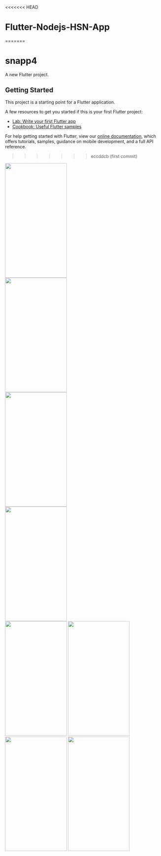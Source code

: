 <<<<<<< HEAD
# Flutter-Nodejs-HSN-App
=======
# snapp4

A new Flutter project.

## Getting Started

This project is a starting point for a Flutter application.

A few resources to get you started if this is your first Flutter project:

- [Lab: Write your first Flutter app](https://flutter.dev/docs/get-started/codelab)
- [Cookbook: Useful Flutter samples](https://flutter.dev/docs/cookbook)

For help getting started with Flutter, view our
[online documentation](https://flutter.dev/docs), which offers tutorials,
samples, guidance on mobile development, and a full API reference.
>>>>>>> eccddcb (first commit)
<!-- ![5](https://user-images.githubusercontent.com/48220392/178951868-14bb5df4-fcf8-4bd4-8440-9c99da89e3b6.jpeg | width=100)
![6](https://user-images.githubusercontent.com/48220392/178952308-8355b55c-2bac-4f27-80e7-44464c715105.jpeg | width=100)
![7](https://user-images.githubusercontent.com/48220392/178952393-1ccf4826-db9b-4f6a-9388-6e9d23c1fc23.jpeg | width=100)
![1](https://user-images.githubusercontent.com/48220392/178952499-60035079-dd81-41c1-88c4-2c8e0a930616.jpg | width=100)

![2](https://user-images.githubusercontent.com/48220392/178952635-284c6cdb-6a19-423c-9d8b-b633f6b68a2e.jpg | width=100)
![3](https://user-images.githubusercontent.com/48220392/178952710-6f9e98e9-c492-4756-b486-2fa441ff63ed.jpg | width=100)
![5](https://user-images.githubusercontent.com/48220392/178952820-8d5b7191-c316-4195-8d91-7a48a0b2fab1.jpg | width=100)
![4](https://user-images.githubusercontent.com/48220392/178952881-28727876-27fd-4d39-bd3c-e9f614dbaa3b.jpg | width=100) -->


<div display: flex;flex-wrap: wrap;margin: 0 50px; padding: 30px;>
        <div>
            <img src="https://user-images.githubusercontent.com/48220392/178951868-14bb5df4-fcf8-4bd4-8440-9c99da89e3b6.jpeg" width="200" height="370" />
        </div>
        <div>
            <img src="https://user-images.githubusercontent.com/48220392/178952308-8355b55c-2bac-4f27-80e7-44464c715105.jpeg" width="200" height="370" />
        </div>
        <div>
            <img src="https://user-images.githubusercontent.com/48220392/178952393-1ccf4826-db9b-4f6a-9388-6e9d23c1fc23.jpeg" width="200" height="370" />
        </div>
        <div>
            <img src="https://user-images.githubusercontent.com/48220392/178952499-60035079-dd81-41c1-88c4-2c8e0a930616.jpg" width="200" height="370" />
        </div>
</div>






<img src="https://user-images.githubusercontent.com/48220392/178952635-284c6cdb-6a19-423c-9d8b-b633f6b68a2e.jpg" width="200" height="370" />
<img src="https://user-images.githubusercontent.com/48220392/178952710-6f9e98e9-c492-4756-b486-2fa441ff63ed.jpg" width="200" height="370" />
<img src="https://user-images.githubusercontent.com/48220392/178952393-1ccf4826-db9b-4f6a-9388-6e9d23c1fc23.jpeg" width="200" height="370" />
<img src="https://user-images.githubusercontent.com/48220392/178952881-28727876-27fd-4d39-bd3c-e9f614dbaa3b.jpg" width="200" height="370" />
